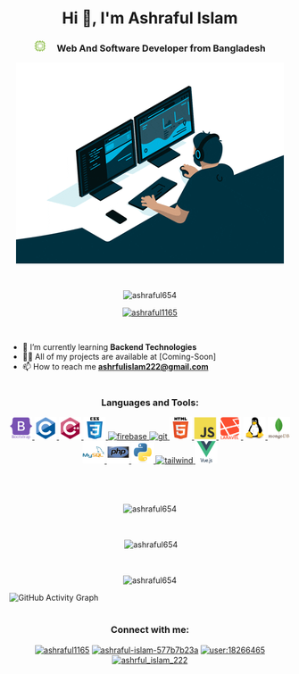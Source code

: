 

<h1 align="center">Hi 👋, I'm Ashraful Islam</h1>
<h3 align="center"> <a href='https://docs.github.com/en/developers'><img src='https://raw.githubusercontent.com/acervenky/animated-github-badges/master/assets/devbadge.gif' width='20' height='20'></a> 
  Web And Software Developer from Bangladesh</h3>
<p align="center"> <img src="https://github.com/Ashraful654/Ashraful654/blob/main/giphy.gif" alt="https://github.com/Ashraful654/Ashraful654/blob/main/giphy.gif" /> </p>
<br/>
<p align="center"> <img src="https://komarev.com/ghpvc/?username=ashraful654&label=Profile%20views&color=0e75b6&style=flat" alt="ashraful654" /> </p>
  
<p align="center"> <a href="https://twitter.com/ashraful1165" target="blank"><img src="https://img.shields.io/twitter/follow/ashraful1165?logo=twitter&style=for-the-badge" alt="ashraful1165" /></a> </p>
                                                                                                                                  
 <br/>


- 🌱 I’m currently learning **Backend Technologies**
- 👨‍💻 All of my projects are available at [Coming-Soon]
- 📫 How to reach me **ashrfulislam222@gmail.com** 



#

<h3 align="center">Languages and Tools:</h3>
<p align="center"> <a href="https://getbootstrap.com" target="_blank" rel="noreferrer"> <img src="https://raw.githubusercontent.com/devicons/devicon/master/icons/bootstrap/bootstrap-plain-wordmark.svg" alt="bootstrap" width="40" height="40"/> </a> <a href="https://www.cprogramming.com/" target="_blank" rel="noreferrer"> <img src="https://raw.githubusercontent.com/devicons/devicon/master/icons/c/c-original.svg" alt="c" width="40" height="40"/> </a> <a href="https://www.w3schools.com/cpp/" target="_blank" rel="noreferrer"> <img src="https://raw.githubusercontent.com/devicons/devicon/master/icons/cplusplus/cplusplus-original.svg" alt="cplusplus" width="40" height="40"/> </a> <a href="https://www.w3schools.com/css/" target="_blank" rel="noreferrer"> <img src="https://raw.githubusercontent.com/devicons/devicon/master/icons/css3/css3-original-wordmark.svg" alt="css3" width="40" height="40"/> </a> <a href="https://firebase.google.com/" target="_blank" rel="noreferrer"> <img src="https://www.vectorlogo.zone/logos/firebase/firebase-icon.svg" alt="firebase" width="40" height="40"/> </a> <a href="https://git-scm.com/" target="_blank" rel="noreferrer"> <img src="https://www.vectorlogo.zone/logos/git-scm/git-scm-icon.svg" alt="git" width="40" height="40"/> </a> <a href="https://www.w3.org/html/" target="_blank" rel="noreferrer"> <img src="https://raw.githubusercontent.com/devicons/devicon/master/icons/html5/html5-original-wordmark.svg" alt="html5" width="40" height="40"/> </a> <a href="https://developer.mozilla.org/en-US/docs/Web/JavaScript" target="_blank" rel="noreferrer"> <img src="https://raw.githubusercontent.com/devicons/devicon/master/icons/javascript/javascript-original.svg" alt="javascript" width="40" height="40"/> </a> <a href="https://laravel.com/" target="_blank" rel="noreferrer"> <img src="https://raw.githubusercontent.com/devicons/devicon/master/icons/laravel/laravel-plain-wordmark.svg" alt="laravel" width="40" height="40"/> </a> <a href="https://www.linux.org/" target="_blank" rel="noreferrer"> <img src="https://raw.githubusercontent.com/devicons/devicon/master/icons/linux/linux-original.svg" alt="linux" width="40" height="40"/> </a> <a href="https://www.mongodb.com/" target="_blank" rel="noreferrer"> <img src="https://raw.githubusercontent.com/devicons/devicon/master/icons/mongodb/mongodb-original-wordmark.svg" alt="mongodb" width="40" height="40"/> </a> <a href="https://www.mysql.com/" target="_blank" rel="noreferrer"> <img src="https://raw.githubusercontent.com/devicons/devicon/master/icons/mysql/mysql-original-wordmark.svg" alt="mysql" width="40" height="40"/> </a> <a href="https://www.php.net" target="_blank" rel="noreferrer"> <img src="https://raw.githubusercontent.com/devicons/devicon/master/icons/php/php-original.svg" alt="php" width="40" height="40"/> </a> <a href="https://www.python.org" target="_blank" rel="noreferrer"> <img src="https://raw.githubusercontent.com/devicons/devicon/master/icons/python/python-original.svg" alt="python" width="40" height="40"/> </a> <a href="https://tailwindcss.com/" target="_blank" rel="noreferrer"> <img src="https://www.vectorlogo.zone/logos/tailwindcss/tailwindcss-icon.svg" alt="tailwind" width="40" height="40"/> </a> <a href="https://vuejs.org/" target="_blank" rel="noreferrer"> <img src="https://raw.githubusercontent.com/devicons/devicon/master/icons/vuejs/vuejs-original-wordmark.svg" alt="vuejs" width="40" height="40"/> </a> </p>
 <br/>

#
<p align="center"><img src="https://github-readme-stats.vercel.app/api/top-langs?username=ashraful654&show_icons=true&locale=en&layout=compact" alt="ashraful654" /></p>
 <br/>
<p align="center">&nbsp;<img align="center" src="https://github-readme-stats.vercel.app/api?username=ashraful654&show_icons=true&locale=en" alt="ashraful654" /></p>
<br/>
<p align="center"><img align="center" src="https://github-readme-streak-stats.herokuapp.com/?user=ashraful654&" alt="ashraful654" /></p> 

![GitHub Activity Graph](https://activity-graph.herokuapp.com/graph?username=Ashraful654)

#

<h3 align="center">Connect with me:</h3>
<p align="center">
<a href="https://twitter.com/ashraful1165" target="blank"><img align="center" src="https://raw.githubusercontent.com/rahuldkjain/github-profile-readme-generator/master/src/images/icons/Social/twitter.svg" alt="ashraful1165" height="30" width="40" /></a>
<a href="https://linkedin.com/in/ashraful-islam-577b7b23a" target="blank"><img align="center" src="https://raw.githubusercontent.com/rahuldkjain/github-profile-readme-generator/master/src/images/icons/Social/linked-in-alt.svg" alt="ashraful-islam-577b7b23a" height="30" width="40" /></a>
<a href="https://stackoverflow.com/users/user:18266465" target="blank"><img align="center" src="https://raw.githubusercontent.com/rahuldkjain/github-profile-readme-generator/master/src/images/icons/Social/stack-overflow.svg" alt="user:18266465" height="30" width="40" /></a>
<a href="https://instagram.com/ashrful_islam_222" target="blank"><img align="center" src="https://raw.githubusercontent.com/rahuldkjain/github-profile-readme-generator/master/src/images/icons/Social/instagram.svg" alt="ashrful_islam_222" height="30" width="40" /></a>
</p>
   

